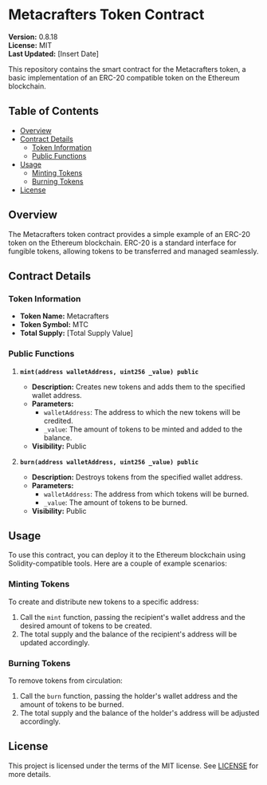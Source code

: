 
# Metacrafters Token Contract

**Version:** 0.8.18  
**License:** MIT  
**Last Updated:** [Insert Date]

This repository contains the smart contract for the Metacrafters token, a basic implementation of an ERC-20 compatible token on the Ethereum blockchain.

## Table of Contents

-   [Overview](https://chat.openai.com/?model=text-davinci-002-render-sha#overview)
-   [Contract Details](https://chat.openai.com/?model=text-davinci-002-render-sha#contract-details)
    -   [Token Information](https://chat.openai.com/?model=text-davinci-002-render-sha#token-information)
    -   [Public Functions](https://chat.openai.com/?model=text-davinci-002-render-sha#public-functions)
-   [Usage](https://chat.openai.com/?model=text-davinci-002-render-sha#usage)
    -   [Minting Tokens](https://chat.openai.com/?model=text-davinci-002-render-sha#minting-tokens)
    -   [Burning Tokens](https://chat.openai.com/?model=text-davinci-002-render-sha#burning-tokens)
-   [License](https://chat.openai.com/?model=text-davinci-002-render-sha#license)

## Overview

The Metacrafters token contract provides a simple example of an ERC-20 token on the Ethereum blockchain. ERC-20 is a standard interface for fungible tokens, allowing tokens to be transferred and managed seamlessly.

## Contract Details

### Token Information

-   **Token Name:** Metacrafters
-   **Token Symbol:** MTC
-   **Total Supply:** [Total Supply Value]

### Public Functions

1.  **`mint(address walletAddress, uint256 _value) public`**
    
    -   **Description:** Creates new tokens and adds them to the specified wallet address.
    -   **Parameters:**
        -   `walletAddress`: The address to which the new tokens will be credited.
        -   `_value`: The amount of tokens to be minted and added to the balance.
    -   **Visibility:** Public
2.  **`burn(address walletAddress, uint256 _value) public`**
    
    -   **Description:** Destroys tokens from the specified wallet address.
    -   **Parameters:**
        -   `walletAddress`: The address from which tokens will be burned.
        -   `_value`: The amount of tokens to be burned.
    -   **Visibility:** Public

## Usage

To use this contract, you can deploy it to the Ethereum blockchain using Solidity-compatible tools. Here are a couple of example scenarios:

### Minting Tokens

To create and distribute new tokens to a specific address:

1.  Call the `mint` function, passing the recipient's wallet address and the desired amount of tokens to be created.
2.  The total supply and the balance of the recipient's address will be updated accordingly.

### Burning Tokens

To remove tokens from circulation:

1.  Call the `burn` function, passing the holder's wallet address and the amount of tokens to be burned.
2.  The total supply and the balance of the holder's address will be adjusted accordingly.

## License

This project is licensed under the terms of the MIT license. See [LICENSE](https://chat.openai.com/LICENSE) for more details.

